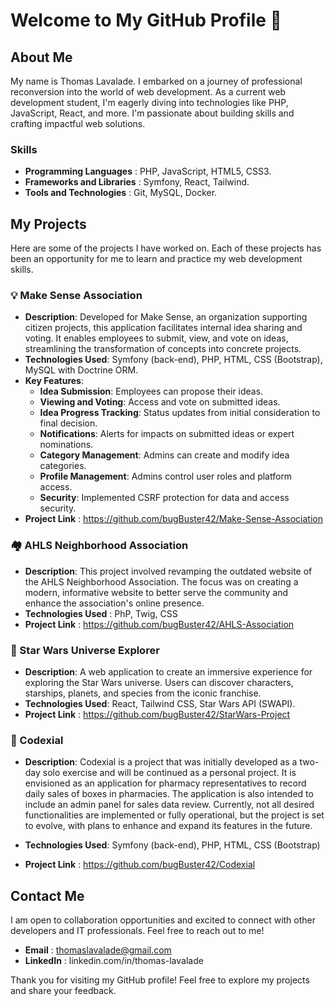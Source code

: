 # Welcome to My GitHub Profile 👋

## About Me
My name is Thomas Lavalade. I embarked on a journey of professional reconversion into the world of web development. As a current web development student, I'm eagerly diving into technologies like PHP, JavaScript, React, and more. I'm passionate about building skills and crafting impactful web solutions.

### Skills
- **Programming Languages** : PHP, JavaScript, HTML5, CSS3.
- **Frameworks and Libraries** : Symfony, React, Tailwind.
- **Tools and Technologies** : Git, MySQL, Docker.

## My Projects
Here are some of the projects I have worked on. Each of these projects has been an opportunity for me to learn and practice my web development skills.

### 💡 Make Sense Association

- **Description**: Developed for Make Sense, an organization supporting citizen projects, this application facilitates internal idea sharing and voting. It enables employees to submit, view, and vote on ideas, streamlining the transformation of concepts into concrete projects.
- **Technologies Used**: Symfony (back-end), PHP, HTML, CSS (Bootstrap), MySQL with Doctrine ORM.
- **Key Features**:
  - **Idea Submission**: Employees can propose their ideas.
  - **Viewing and Voting**: Access and vote on submitted ideas.
  - **Idea Progress Tracking**: Status updates from initial consideration to final decision.
  - **Notifications**: Alerts for impacts on submitted ideas or expert nominations.
  - **Category Management**: Admins can create and modify idea categories.
  - **Profile Management**: Admins control user roles and platform access.
  - **Security**: Implemented CSRF protection for data and access security.
- **Project Link** : https://github.com/bugBuster42/Make-Sense-Association


### 🏘️ AHLS Neighborhood Association

- **Description**: This project involved revamping the outdated website of the AHLS Neighborhood Association. The focus was on creating a modern, informative website to better serve the community and enhance the association's online presence.
- **Technologies Used** : PhP, Twig, CSS
- **Project Link** : https://github.com/bugBuster42/AHLS-Association


### 🚀 Star Wars Universe Explorer

- **Description**: A web application to create an immersive experience for exploring the Star Wars universe. Users can discover characters, starships, planets, and species from the iconic franchise.
- **Technologies Used**: React, Tailwind CSS, Star Wars API (SWAPI).
- **Project Link** : https://github.com/bugBuster42/StarWars-Project

### 💊 Codexial 

- **Description**: Codexial is a project that was initially developed as a two-day solo exercise and will be continued as a personal project. It is envisioned as an application for pharmacy representatives to record daily sales of boxes in pharmacies. The application is also intended to include an admin panel for sales data review. Currently, not all desired functionalities are implemented or fully operational, but the project is set to evolve, with plans to enhance and expand its features in the future.

- **Technologies Used**: Symfony (back-end), PHP, HTML, CSS (Bootstrap)
- **Project Link** : https://github.com/bugBuster42/Codexial



## Contact Me
I am open to collaboration opportunities and excited to connect with other developers and IT professionals. Feel free to reach out to me!

- **Email** : thomaslavalade@gmail.com
- **LinkedIn** : linkedin.com/in/thomas-lavalade

Thank you for visiting my GitHub profile! Feel free to explore my projects and share your feedback.
